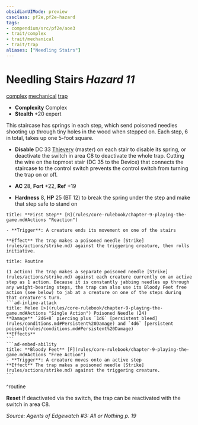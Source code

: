 ```yaml
---
obsidianUIMode: preview
cssclass: pf2e,pf2e-hazard
tags:
- compendium/src/pf2e/aoe3
- trait/complex
- trait/mechanical
- trait/trap
aliases: ["Needling Stairs"]
---
```

# Needling Stairs *Hazard 11*  
[complex](complex.md "Complex Hazard Trait")  [mechanical](mechanical.md "Mechanical Hazard Trait")  [trap](trap.md "Trap Hazard Trait")  

- **Complexity** Complex
- **Stealth** +20 expert  

This staircase has springs in each step, which send poisoned needles shooting up through tiny holes in the wood when stepped on. Each step, 6 in total, takes up one 5-foot square.

- **Disable** DC 33 [Thievery](skills.md#Thievery) (master) on each stair to disable its spring, or deactivate the switch in area C8 to deactivate the whole trap. Cutting the wire on the topmost stair (DC 35 to the Device) that connects the staircase to the control switch prevents the control switch from turning the trap on or off.  

- **AC** 28, **Fort** +22, **Ref** +19
- **Hardness** 8, **HP** 25 (BT 12) to break the spring under the step and make that step safe to stand on

```ad-embed-ability
title: **First Step** [R](rules/core-rulebook/chapter-9-playing-the-game.md#Actions "Reaction")

- **Trigger**: A creature ends its movement on one of the stairs

**Effect** The trap makes a poisoned needle [Strike](rules/actions/strike.md) against the triggering creature, then rolls initiative.
```

````ad-pf2-summary
title: Routine

(1 action) The trap makes a separate poisoned needle [Strike](rules/actions/strike.md) against each creature currently on an active step as 1 action. Because it is constantly jabbing needles up through any weight-bearing steps, the trap can also use its Bloody Feet free action (see below) to jab at a creature on one of the steps during that creature's turn.
```ad-inline-attack
title: Melee [>](rules/core-rulebook/chapter-9-playing-the-game.md#Actions "Single Action") Poisoned Needle (24)
**Damage** `2d6+8` piercing plus `1d6` [persistent bleed](rules/conditions.md#Persistent%20Damage) and `4d6` [persistent poison](rules/conditions.md#Persistent%20Damage) 
**Effects**
```
```ad-embed-ability
title: **Bloody Feet** [F](rules/core-rulebook/chapter-9-playing-the-game.md#Actions "Free Action")
- **Trigger**: A creature moves onto an active step
**Effect** The trap makes a poisoned needle [Strike](rules/actions/strike.md) against the triggering creature.
```
````
^routine

**Reset** If deactivated via the switch, the trap can be reactivated with the switch in area C8.  

*Source: Agents of Edgewatch #3: All or Nothing p. 19*